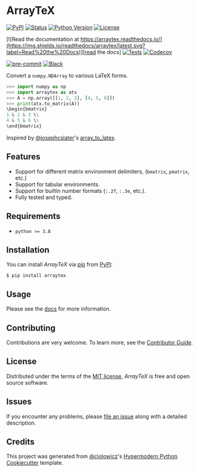 # ArrayTeX

[![PyPI](https://img.shields.io/pypi/v/arraytex.svg)][pypi_]
[![Status](https://img.shields.io/pypi/status/arraytex.svg)][status]
[![Python Version](https://img.shields.io/pypi/pyversions/arraytex)][python version]
[![License](https://img.shields.io/pypi/l/arraytex)][license]

[![Read the documentation at https://arraytex.readthedocs.io/](https://img.shields.io/readthedocs/arraytex/latest.svg?label=Read%20the%20Docs)][read the docs]
[![Tests](https://github.com/dbatten5/arraytex/workflows/Tests/badge.svg)][tests]
[![Codecov](https://codecov.io/gh/dbatten5/arraytex/branch/main/graph/badge.svg)][codecov]

[![pre-commit](https://img.shields.io/badge/pre--commit-enabled-brightgreen?logo=pre-commit&logoColor=white)][pre-commit]
[![Black](https://img.shields.io/badge/code%20style-black-000000.svg)][black]

[pypi_]: https://pypi.org/project/arraytex/
[status]: https://pypi.org/project/arraytex/
[python version]: https://pypi.org/project/arraytex
[read the docs]: https://arraytex.readthedocs.io/
[tests]: https://github.com/dbatten5/arraytex/actions?workflow=Tests
[codecov]: https://app.codecov.io/gh/dbatten5/arraytex
[pre-commit]: https://github.com/pre-commit/pre-commit
[black]: https://github.com/psf/black

Convert a `numpy.NDArray` to various LaTeX forms.

```python
>>> import numpy as np
>>> import arraytex as atx
>>> A = np.array([[1, 2, 3], [4, 5, 6]])
>>> print(atx.to_matrix(A))
\begin{bmatrix}
1 & 2 & 3 \\
4 & 5 & 6 \\
\end{bmatrix}
```

Inspired by [@josephcslater](https://github.com/josephcslater)'s
[array_to_latex](https://github.com/josephcslater/array_to_latex).

## Features

- Support for different matrix environment delimiters, (`bmatrix`, `pmatrix`, etc.)
- Support for tabular environments.
- Support for builtin number formats (`:.2f`, `:.3e`, etc.).
- Fully tested and typed.

## Requirements

- `python >= 3.8`

## Installation

You can install _ArrayTeX_ via [pip] from [PyPI]:

```console
$ pip install arraytex
```

## Usage

Please see the [docs](https://arraytex.readthedocs.io/) for more information.

## Contributing

Contributions are very welcome.
To learn more, see the [Contributor Guide].

## License

Distributed under the terms of the [MIT license][license],
_ArrayTeX_ is free and open source software.

## Issues

If you encounter any problems,
please [file an issue] along with a detailed description.

## Credits

This project was generated from [@cjolowicz]'s [Hypermodern Python Cookiecutter] template.

[@cjolowicz]: https://github.com/cjolowicz
[pypi]: https://pypi.org/
[hypermodern python cookiecutter]: https://github.com/cjolowicz/cookiecutter-hypermodern-python
[file an issue]: https://github.com/dbatten5/arraytex/issues
[pip]: https://pip.pypa.io/

<!-- github-only -->

[license]: https://github.com/dbatten5/arraytex/blob/main/LICENSE
[contributor guide]: https://github.com/dbatten5/arraytex/blob/main/CONTRIBUTING.md
[command-line reference]: https://arraytex.readthedocs.io/en/latest/usage.html

